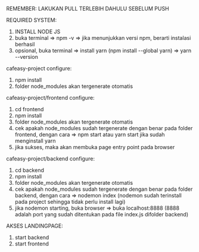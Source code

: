 REMEMBER:
LAKUKAN PULL TERLEBIH DAHULU SEBELUM PUSH

REQUIRED SYSTEM:
1. INSTALL NODE JS
2. buka terminal => npm -v => jika menunjukkan versi npm, berarti instalasi berhasil
3. opsional, buka terminal => install yarn (npm install --global yarn) => yarn --version

cafeasy-project configure:
1. npm install
2. folder node_modules akan tergenerate otomatis

cafeasy-project/frontend configure:
1. cd frontend
2. npm install
3. folder node_modules akan tergenerate otomatis
4. cek apakah node_modules sudah tergenerate dengan benar pada folder frontend, dengan cara => npm start atau yarn start jika sudah menginstall yarn
5. jika sukses, maka akan membuka page entry point pada browser 

cafeasy-project/backend configure:
1. cd backend
2. npm install
3. folder node_modules akan tergenerate otomatis
4. cek apakah node_modules sudah tergenerate dengan benar pada folder backend, dengan cara => nodemon index (nodemon sudah terinstall pada project sehingga tidak perlu install lagi)
5. jika nodemon starting, buka browser => buka localhost:8888 (8888 adalah port yang sudah ditentukan pada file index.js difolder backend)

AKSES LANDINGPAGE:
1. start backend
2. start frontend
